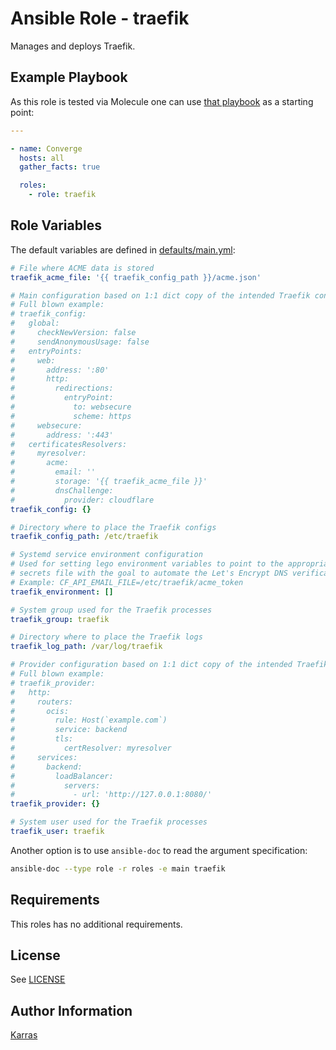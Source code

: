 # Ansible Role - traefik

Manages and deploys Traefik.

## Example Playbook

As this role is tested via Molecule one can use [that
playbook](./molecule/default/converge.yml) as a starting point:

```yaml
---

- name: Converge
  hosts: all
  gather_facts: true

  roles:
    - role: traefik
```

## Role Variables

The default variables are defined in [defaults/main.yml](./defaults/main.yml):

```yaml
# File where ACME data is stored
traefik_acme_file: '{{ traefik_config_path }}/acme.json'

# Main configuration based on 1:1 dict copy of the intended Traefik config
# Full blown example:
# traefik_config:
#   global:
#     checkNewVersion: false
#     sendAnonymousUsage: false
#   entryPoints:
#     web:
#       address: ':80'
#       http:
#         redirections:
#           entryPoint:
#             to: websecure
#             scheme: https
#     websecure:
#       address: ':443'
#   certificatesResolvers:
#     myresolver:
#       acme:
#         email: ''
#         storage: '{{ traefik_acme_file }}'
#         dnsChallenge:
#           provider: cloudflare
traefik_config: {}

# Directory where to place the Traefik configs
traefik_config_path: /etc/traefik

# Systemd service environment configuration
# Used for setting lego environment variables to point to the appropriate
# secrets file with the goal to automate the Let's Encrypt DNS verification
# Example: CF_API_EMAIL_FILE=/etc/traefik/acme_token
traefik_environment: []

# System group used for the Traefik processes
traefik_group: traefik

# Directory where to place the Traefik logs
traefik_log_path: /var/log/traefik

# Provider configuration based on 1:1 dict copy of the intended Traefik config
# Full blown example:
# traefik_provider:
#   http:
#     routers:
#       ocis:
#         rule: Host(`example.com`)
#         service: backend
#         tls:
#           certResolver: myresolver
#     services:
#       backend:
#         loadBalancer:
#           servers:
#             - url: 'http://127.0.0.1:8080/'
traefik_provider: {}

# System user used for the Traefik processes
traefik_user: traefik
```

Another option is to use `ansible-doc` to read the argument specification:

```sh
ansible-doc --type role -r roles -e main traefik
```

## Requirements

This roles has no additional requirements.

## License

See [LICENSE](./LICENSE)

## Author Information

[Karras](https://github.com/karras)
